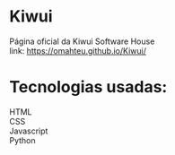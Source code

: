 # Kiwui
Página oficial da Kiwui Software House
<br>
link: https://omahteu.github.io/Kiwui/

# Tecnologias usadas:
HTML<br>
CSS<br>
Javascript<br>
Python<br>
